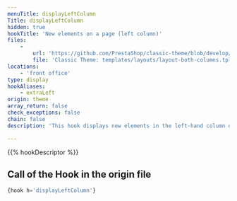 ```yaml
---
menuTitle: displayLeftColumn
Title: displayLeftColumn
hidden: true
hookTitle: 'New elements on a page (left column)'
files:
    -
        url: 'https://github.com/PrestaShop/classic-theme/blob/develop/templates/layouts/layout-both-columns.tpl'
        file: 'Classic Theme: templates/layouts/layout-both-columns.tpl'
locations:
    - 'front office'
type: display
hookAliases:
    - extraLeft
origin: theme
array_return: false
check_exceptions: false
chain: false
description: 'This hook displays new elements in the left-hand column of a page'

---
```


{{% hookDescriptor %}}

## Call of the Hook in the origin file

```php
{hook h='displayLeftColumn'}
```

